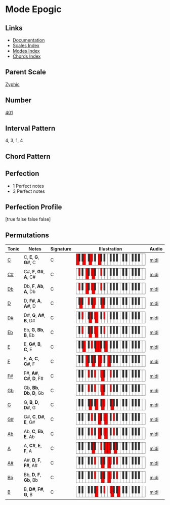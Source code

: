 # Mode Epogic

## Links

- [Documentation](index.md)
- [Scales Index](Scales.md)
- [Modes Index](Modes.md)
- [Chords Index](Chords.md)

## Parent Scale

[Zyphic](ScaleZyphic.md)

## Number

[401](https://ianring.com/musictheory/scales/401)

## Interval Pattern

4, 3, 1, 4

## Chord Pattern



## Perfection

- 1 Perfect notes
- 3 Perfect notes

## Perfection Profile

[true false false false]

## Permutations

| Tonic | Notes | Signature | Illustration | Audio |
|-------|-------|-----------|--------------|-------|
| [C](ModeCNaturalEpogic.md) | C, **E**, **G**, **G#**, C | C | ![CNaturalEpogic](ModeCNaturalEpogic.png) | [midi](https://github.com/edipermadi/music/blob/main/docs/ModeCNaturalEpogic.mid?raw=true) |
| [C#](ModeCSharpEpogic.md) | C#, **F**, **G#**, **A**, C# | C | ![CSharpEpogic](ModeCSharpEpogic.png) | [midi](https://github.com/edipermadi/music/blob/main/docs/ModeCSharpEpogic.mid?raw=true) |
| [Db](ModeDFlatEpogic.md) | Db, **F**, **Ab**, **A**, Db | C | ![DFlatEpogic](ModeDFlatEpogic.png) | [midi](https://github.com/edipermadi/music/blob/main/docs/ModeDFlatEpogic.mid?raw=true) |
| [D](ModeDNaturalEpogic.md) | D, **F#**, **A**, **A#**, D | C | ![DNaturalEpogic](ModeDNaturalEpogic.png) | [midi](https://github.com/edipermadi/music/blob/main/docs/ModeDNaturalEpogic.mid?raw=true) |
| [D#](ModeDSharpEpogic.md) | D#, **G**, **A#**, **B**, D# | C | ![DSharpEpogic](ModeDSharpEpogic.png) | [midi](https://github.com/edipermadi/music/blob/main/docs/ModeDSharpEpogic.mid?raw=true) |
| [Eb](ModeEFlatEpogic.md) | Eb, **G**, **Bb**, **B**, Eb | C | ![EFlatEpogic](ModeEFlatEpogic.png) | [midi](https://github.com/edipermadi/music/blob/main/docs/ModeEFlatEpogic.mid?raw=true) |
| [E](ModeENaturalEpogic.md) | E, **G#**, **B**, **C**, E | C | ![ENaturalEpogic](ModeENaturalEpogic.png) | [midi](https://github.com/edipermadi/music/blob/main/docs/ModeENaturalEpogic.mid?raw=true) |
| [F](ModeFNaturalEpogic.md) | F, **A**, **C**, **C#**, F | C | ![FNaturalEpogic](ModeFNaturalEpogic.png) | [midi](https://github.com/edipermadi/music/blob/main/docs/ModeFNaturalEpogic.mid?raw=true) |
| [F#](ModeFSharpEpogic.md) | F#, **A#**, **C#**, **D**, F# | C | ![FSharpEpogic](ModeFSharpEpogic.png) | [midi](https://github.com/edipermadi/music/blob/main/docs/ModeFSharpEpogic.mid?raw=true) |
| [Gb](ModeGFlatEpogic.md) | Gb, **Bb**, **Db**, **D**, Gb | C | ![GFlatEpogic](ModeGFlatEpogic.png) | [midi](https://github.com/edipermadi/music/blob/main/docs/ModeGFlatEpogic.mid?raw=true) |
| [G](ModeGNaturalEpogic.md) | G, **B**, **D**, **D#**, G | C | ![GNaturalEpogic](ModeGNaturalEpogic.png) | [midi](https://github.com/edipermadi/music/blob/main/docs/ModeGNaturalEpogic.mid?raw=true) |
| [G#](ModeGSharpEpogic.md) | G#, **C**, **D#**, **E**, G# | C | ![GSharpEpogic](ModeGSharpEpogic.png) | [midi](https://github.com/edipermadi/music/blob/main/docs/ModeGSharpEpogic.mid?raw=true) |
| [Ab](ModeAFlatEpogic.md) | Ab, **C**, **Eb**, **E**, Ab | C | ![AFlatEpogic](ModeAFlatEpogic.png) | [midi](https://github.com/edipermadi/music/blob/main/docs/ModeAFlatEpogic.mid?raw=true) |
| [A](ModeANaturalEpogic.md) | A, **C#**, **E**, **F**, A | C | ![ANaturalEpogic](ModeANaturalEpogic.png) | [midi](https://github.com/edipermadi/music/blob/main/docs/ModeANaturalEpogic.mid?raw=true) |
| [A#](ModeASharpEpogic.md) | A#, **D**, **F**, **F#**, A# | C | ![ASharpEpogic](ModeASharpEpogic.png) | [midi](https://github.com/edipermadi/music/blob/main/docs/ModeASharpEpogic.mid?raw=true) |
| [Bb](ModeBFlatEpogic.md) | Bb, **D**, **F**, **Gb**, Bb | C | ![BFlatEpogic](ModeBFlatEpogic.png) | [midi](https://github.com/edipermadi/music/blob/main/docs/ModeBFlatEpogic.mid?raw=true) |
| [B](ModeBNaturalEpogic.md) | B, **D#**, **F#**, **G**, B | C | ![BNaturalEpogic](ModeBNaturalEpogic.png) | [midi](https://github.com/edipermadi/music/blob/main/docs/ModeBNaturalEpogic.mid?raw=true) |
